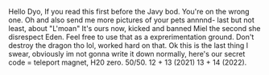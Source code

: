 Hello Dyo, If you read this first before the Javy bod. You're on the wrong one.
Oh and also send me more pictures of your pets
annnnd- last but not least, about "L'moan" It's ours now, kicked and banned Miel the second she disrespect Eden. Feel free to use that as a exprerimentation ground. 
Don't destroy the dragon tho lol, worked hard on that. 
Ok this is the last thing I swear, obviously im not gonna write it down normally, here's our secret code =  teleport magnet, H20 zero. 50/50. 12 + 13 (2021) 13 + 14 (2022).
